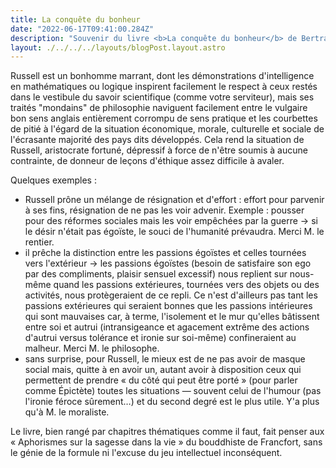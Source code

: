 ```yaml
---
title: La conquête du bonheur
date: "2022-06-17T09:41:00.284Z"
description: "Souvenir du livre <b>La conquête du bonheur</b> de Bertrand Russell"
layout: ./../../../layouts/blogPost.layout.astro
--- 
```


Russell est un bonhomme marrant, dont les démonstrations d'intelligence en mathématiques ou logique inspirent facilement le respect à ceux restés dans le vestibule du savoir scientifique (comme votre serviteur), mais ses traités "mondains" de philosophie naviguent facilement entre le vulgaire bon sens anglais entièrement corrompu de sens pratique et les courbettes de pitié à l'égard de la situation économique, morale, culturelle et sociale de l'écrasante majorité des pays dits développés. Cela rend la situation de Russell, aristocrate fortuné, dépressif à force de n'être soumis à aucune contrainte, de donneur de leçons d'éthique assez difficile à avaler.

Quelques exemples : 
* Russell prône un mélange de résignation et d'effort : effort pour parvenir à ses fins, résignation de ne pas les voir advenir. Exemple : pousser pour des réformes sociales mais les voir empêchées par la guerre → si le désir n'était pas égoïste, le souci de l'humanité prévaudra. Merci M. le rentier.
* il prêche la distinction entre les passions égoïstes et celles tournées vers l'extérieur → les passions égoïstes (besoin de satisfaire son ego par des compliments, plaisir sensuel excessif) nous replient sur nous-même quand les passions extérieures, tournées vers des objets ou des activités, nous protègeraient de ce repli. Ce n'est d'ailleurs pas tant les passions extérieures qui seraient bonnes que les passions intérieures qui sont mauvaises car, à terme, l'isolement et le mur qu'elles bâtissent entre soi et autrui (intransigeance et agacement extrême des actions d'autrui versus tolérance et ironie sur soi-même) confineraient au malheur. Merci M. le philosophe.
* sans surprise, pour Russell, le mieux est de ne pas avoir de masque social mais, quitte à en avoir un, autant avoir à disposition ceux qui permettent de prendre « du côté qui peut être porté » (pour parler comme Épictète) toutes les situations — souvent celui de l'humour (pas l'ironie féroce sûrement…) et du second degré est le plus utile. Y'a plus qu'à M. le moraliste.

Le livre, bien rangé par chapitres thématiques comme il faut, fait penser aux « Aphorismes sur la sagesse dans la vie » du bouddhiste de Francfort, sans le génie de la formule ni l'excuse du jeu intellectuel inconséquent.
